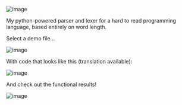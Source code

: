 ![image](https://github.com/user-attachments/assets/3d1bac15-5b17-4603-ae28-a375f7bfca26)

My python-powered parser and lexer for a hard to read programming language, based entirely on word length.

Select a demo file...

![image](https://github.com/user-attachments/assets/19e02739-931d-407a-bc3d-247802ad780c)

With code that looks like this (translation available): 

![image](https://github.com/user-attachments/assets/5ae33d95-d1bc-4f75-a093-2529d6fd135a)

And check out the functional results!

![image](https://github.com/user-attachments/assets/9a65a60c-a55c-4d3c-b925-35692a4206df)

